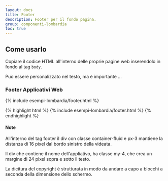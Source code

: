 ```yaml
---
layout: docs
title: Footer
description: Footer per il fondo pagina.
group: componenti-lombardia
toc: true
---
```


## Come usarlo

Copiare il codice HTML all'interno delle proprie pagine web inserendolo in fondo al tag `body`.

Può essere personalizzato nel testo, ma è importante ... 

### Footer Applicativi Web

<div class="bd-example">
{% include esempi-lombardia/footer.html %}
</div>

{% highlight html %}
{% include esempi-lombardia/footer.html %}
{% endhighlight %}


#### Note
All'interno del tag footer il div con classe container-fluid e px-3 mantiene la distanza di 16 pixel dal bordo sinistro della videata.

Il div che contiene il nome dell'appliativo, ha classe my-4, che crea un margine di 24 pixel sopra e sotto il testo.

La dicitura del copyright è strutturata in modo da andare a capo a blocchi a seconda della dimensione dello schermo. 
